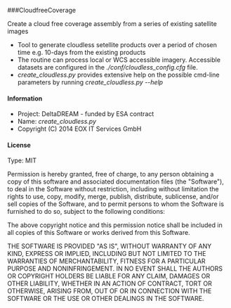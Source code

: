 ###CloudfreeCoverage

Create a cloud free coverage assembly from a series of existing satellite images

- Tool to generate cloudless setellite products over a period of chosen time
e.g. 10-days from the existing products
- The routine can process local or WCS accessible imagery. Accessible datasets
are configured in the *./conf/cloudless_config.cfg*  file.
- *create_cloudless.py*  provides extensive help on the possible cmd-line 
parameters by running   *create_cloudless.py --help*

#### Information

- Project:  DeltaDREAM - funded by ESA contract 
- Name:     *create_cloudless.py* 
- Copyright (C) 2014 EOX IT Services GmbH 


#### License

Type:  MIT

Permission is hereby granted, free of charge, to any person obtaining a copy
of this software and associated documentation files (the "Software"), to deal
in the Software without restriction, including without limitation the rights
to use, copy, modify, merge, publish, distribute, sublicense, and/or sell
copies of the Software, and to permit persons to whom the Software is
furnished to do so, subject to the following conditions:

The above copyright notice and this permission notice shall be included in all
copies of this Software or works derived from this Software.

THE SOFTWARE IS PROVIDED "AS IS", WITHOUT WARRANTY OF ANY KIND, EXPRESS OR
IMPLIED, INCLUDING BUT NOT LIMITED TO THE WARRANTIES OF MERCHANTABILITY,
FITNESS FOR A PARTICULAR PURPOSE AND NONINFRINGEMENT. IN NO EVENT SHALL THE
AUTHORS OR COPYRIGHT HOLDERS BE LIABLE FOR ANY CLAIM, DAMAGES OR OTHER
LIABILITY, WHETHER IN AN ACTION OF CONTRACT, TORT OR OTHERWISE, ARISING FROM,
OUT OF OR IN CONNECTION WITH THE SOFTWARE OR THE USE OR OTHER DEALINGS IN
THE SOFTWARE.

